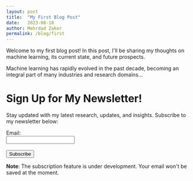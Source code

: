 ```yaml
---
layout: post
title:  "My First Blog Post"
date:   2023-08-18
author: Mehrdad Zaker
permalink: /blog/first
---
```


Welcome to my first blog post! In this post, I'll be sharing my thoughts on machine learning, its current state, and future prospects.

Machine learning has rapidly evolved in the past decade, becoming an integral part of many industries and research domains...

# Sign Up for My Newsletter!

Stay updated with my latest research, updates, and insights. Subscribe to my newsletter below:

<form action="/subscribe" method="post">
    <label for="email">Email:</label><br>
    <input type="email" id="email" name="email" required><br><br>
    <input type="submit" value="Subscribe">
</form>

**Note**: The subscription feature is under development. Your email won't be saved at the moment.

